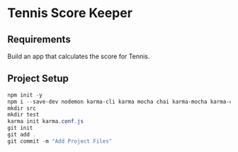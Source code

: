 # Tennis Score Keeper

## Requirements

Build an app that calculates the score for Tennis.

## Project Setup

```Powershell
npm init -y
npm i --save-dev nodemon karma-cli karma mocha chai karma-mocha karma-chai karma-chrome-launcher
mkdir src 
mkdir test
karma init karma.conf.js
git init
git add .
git commit -m "Add Project Files"

```
